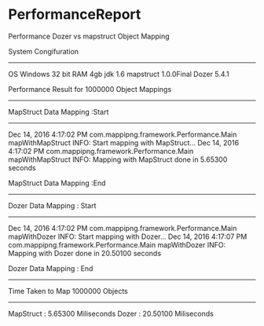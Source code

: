 # PerformanceReport
Performance Dozer vs mapstruct Object Mapping

System Congifuration
********************
OS 			Windows 32 bit
RAM 		4gb
jdk 		1.6
mapstruct	1.0.0Final
Dozer 		5.4.1


Performance Result for 1000000 Object Mappings
**********************************************
MapStruct Data Mapping :Start
*****************************
Dec 14, 2016 4:17:02 PM com.mappipng.framework.Performance.Main mapWithMapStruct
INFO: Start mapping with MapStruct...
Dec 14, 2016 4:17:02 PM com.mappipng.framework.Performance.Main mapWithMapStruct
INFO: Mapping with MapStruct done in 5.65300 seconds

MapStruct Data Mapping :End
***************************

Dozer Data Mapping : Start
**************************
Dec 14, 2016 4:17:02 PM com.mappipng.framework.Performance.Main mapWithDozer
INFO: Start mapping with Dozer...
Dec 14, 2016 4:17:07 PM com.mappipng.framework.Performance.Main mapWithDozer
INFO: Mapping with Dozer done in 20.50100 seconds

Dozer Data Mapping : End
************************


Time Taken to Map 1000000 Objects
*********************************
MapStruct : 5.65300 Miliseconds
Dozer 	  :	20.50100 Miliseconds

